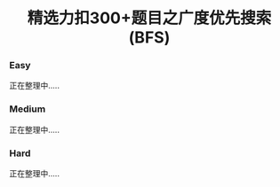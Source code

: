 <h1 align="center">精选力扣300+题目之广度优先搜索(BFS)</h1>

<p id="easy"></p>

### Easy

正在整理中.....

<p id="medium"></p>

### Medium

正在整理中.....

<p id="hard"></p>

### Hard

正在整理中.....
